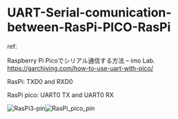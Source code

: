 # UART-Serial-comunication-between-RasPi-PICO-RasPi

ref:

Raspberry Pi Picoでシリアル通信する方法 – imo Lab. https://garchiving.com/how-to-use-uart-with-pico/

RasPi: TXD0 and RXD0

RasPi pico: UART0 TX and UART0 RX

![RasPi3-pin](https://user-images.githubusercontent.com/1296728/140378322-bac8731d-f681-4145-85ea-cf70dcf26686.png)![RasPi_pico_pin](https://user-images.githubusercontent.com/1296728/140378483-07c6a383-412f-44c8-bb2d-32a5e9e70c20.png)


